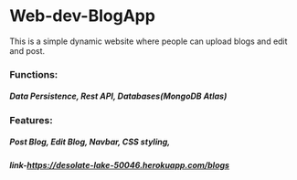 # Web-dev-BlogApp
This is a simple dynamic website where people can upload blogs and edit and post.

### Functions:
##### Data Persistence, Rest API, Databases(MongoDB Atlas)
### Features:
##### Post Blog, Edit Blog, Navbar, CSS styling,
##### link-https://desolate-lake-50046.herokuapp.com/blogs
